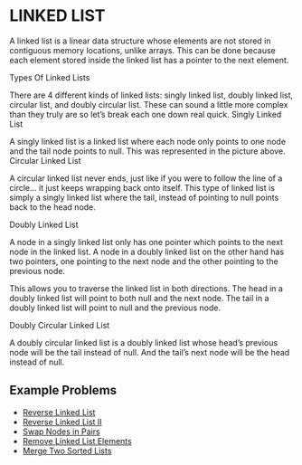 # LINKED LIST #

A linked list is a linear data structure whose elements are not stored in contiguous memory locations, unlike arrays. This can be done because each element stored inside the linked list has a pointer to the next element.

Types Of Linked Lists

There are 4 different kinds of linked lists: singly linked list, doubly linked list, circular list, and doubly circular list. These can sound a little more complex than they truly are so let’s break each one down real quick.
Singly Linked List

A singly linked list is a linked list where each node only points to one node and the tail node points to null. This was represented in the picture above.
Circular Linked List

A circular linked list never ends, just like if you were to follow the line of a circle… it just keeps wrapping back onto itself. This type of linked list is simply a singly linked list where the tail, instead of pointing to null points back to the head node.

Doubly Linked List

A node in a singly linked list only has one pointer which points to the next node in the linked list. A node in a doubly linked list on the other hand has two pointers, one pointing to the next node and the other pointing to the previous node.

This allows you to traverse the linked list in both directions. The head in a doubly linked list will point to both null and the next node. The tail in a doubly linked list will point to null and the previous node.

Doubly Circular Linked List

A doubly circular linked list is a doubly linked list whose head’s previous node will be the tail instead of null. And the tail’s next node will be the head instead of null.

## Example Problems ##

- [Reverse Linked List](https://leetcode.com/problems/reverse-linked-list/)
- [Reverse Linked List II](https://leetcode.com/problems/reverse-linked-list-ii/)
- [Swap Nodes in Pairs](https://leetcode.com/problems/swap-nodes-in-pairs/)
- [Remove Linked List Elements](https://leetcode.com/problems/remove-linked-list-elements/)
- [Merge Two Sorted Lists](https://leetcode.com/problems/merge-two-sorted-lists/)